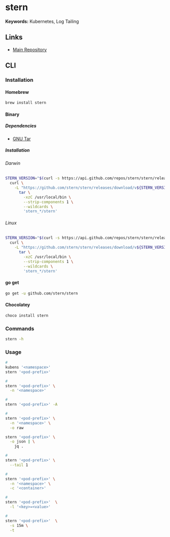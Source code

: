 # stern

**Keywords:** Kubernetes, Log Tailing

## Links

- [Main Repository](https://github.com/stern/stern)

## CLI

### Installation

#### Homebrew

```sh
brew install stern
```

#### Binary

##### Dependencies

- [GNU Tar](/gnu-tar.md)

##### Installation

###### Darwin

```sh
STERN_VERSION="$(curl -s https://api.github.com/repos/stern/stern/releases/latest | grep tag_name | cut -d '"' -f 4 | tr -d 'v')"; \
  curl \
    -L "https://github.com/stern/stern/releases/download/v${STERN_VERSION}/stern_${STERN_VERSION}_darwin_amd64.tar.gz" | \
      tar \
        -xzC /usr/local/bin \
        --strip-components 1 \
        --wildcards \
        'stern_*/stern'
```

###### Linux

```sh
STERN_VERSION="$(curl -s https://api.github.com/repos/stern/stern/releases/latest | grep tag_name | cut -d '"' -f 4 | tr -d 'v')"; \
  curl \
    -L "https://github.com/stern/stern/releases/download/v${STERN_VERSION}/stern_${STERN_VERSION}_linux_amd64.tar.gz" | \
      tar \
        -xzC /usr/local/bin \
        --strip-components 1 \
        --wildcards \
        'stern_*/stern'
```

#### go get

```sh
go get -u github.com/stern/stern
```

#### Chocolatey

```sh
choco install stern
```

### Commands

```sh
stern -h
```

### Usage

```sh
#
kubens '<namespace>'
stern '<pod-prefix>'

#
stern '<pod-prefix>' \
  -n '<namespace>'

#
stern '<pod-prefix>' -A

#
stern '<pod-prefix>' \
  -n '<namespace>' \
  -o raw

stern '<pod-prefix>' \
  -o json | \
    jq .

#
stern '<pod-prefix>' \
  --tail 1

#
stern '<pod-prefix>' \
  -n '<namespace>' \
  -c '<container>'

#
stern '<pod-prefix>'  \
  -l '<key>=<value>'

#
stern '<pod-prefix>'  \
  -s 15m \
  -t
```

